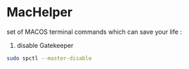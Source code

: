 MacHelper
=========

set of MACOS terminal commands which can save your life : 


1. disable Gatekeeper 

```bash
sudo spctl --master-disable
```
